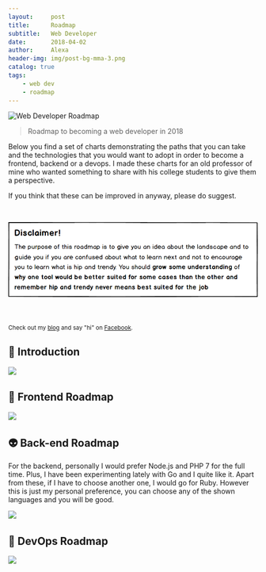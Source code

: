 ```yaml
---
layout:     post
title:      Roadmap
subtitle:   Web Developer 
date:       2018-04-02
author:     Alexa
header-img: img/post-bg-mma-3.png
catalog: true
tags:
    - web dev
    - roadmap
---
```


![Web Developer Roadmap](https://i.imgur.com/oxsayps.png)
> Roadmap to becoming a web developer in 2018

Below you find a set of charts demonstrating the paths that you can take and the technologies that you would want to adopt in order to become a frontend, backend or a devops. I made these charts for an old professor of mine who wanted something to share with his college students to give them a perspective.

If you think that these can be improved in anyway, please do suggest.

<br>
<p align="center">
  <img src="../img/roadMapIn.png" width="750">
</p>
<br>

<sub>Check out my [blog](http://alexazhouyang.github.io) and say "hi" on [Facebook](https://twitter.com/kamranahmedse).</sub>

## 🚀 Introduction

![](https://i.imgur.com/OZUOUtI.png)

## 🎨 Frontend Roadmap

![](https://i.imgur.com/RvDb0ej.png)

## 👽 Back-end Roadmap

For the backend, personally I would prefer Node.js and PHP 7 for the full time. Plus, I have been experimenting lately with Go and I quite like it. Apart from these, if I have to choose another one, I would go for Ruby. However this is just my personal preference, you can choose any of the shown languages and you will be good.

![](https://i.imgur.com/Ihg4YAb.png)

## 👷 DevOps Roadmap

![](https://i.imgur.com/pyg9mH1.png)
